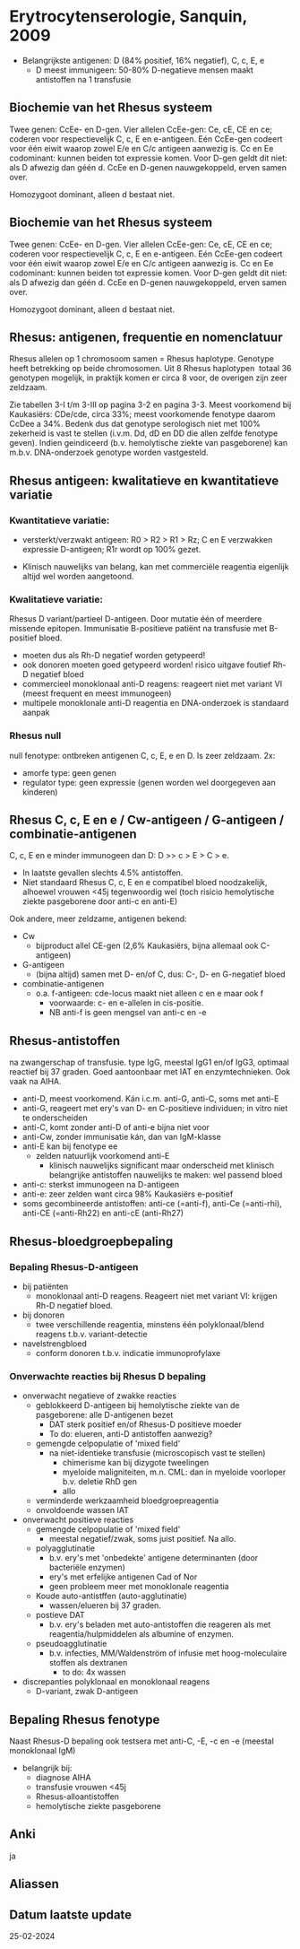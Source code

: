 #  Erytrocytenserologie, Sanquin, 2009
- Belangrijkste antigenen: D (84% positief, 16% negatief), C, c, E, e
	- D meest immunigeen: 50-80% D-negatieve mensen maakt antistoffen na 1 transfusie
## Biochemie van het Rhesus systeem
Twee genen: CcEe- en D-gen. Vier allelen CcEe-gen: Ce, cE, CE en ce; coderen voor respectievelijk C, c, E en e-antigeen. Eén CcEe-gen codeert voor één eiwit waarop zowel E/e en C/c antigeen aanwezig is. Cc en Ee codominant: kunnen beiden tot expressie komen. Voor D-gen geldt dit niet: als D afwezig dan géén d. CcEe en D-genen nauwgekoppeld, erven samen over.

Homozygoot dominant, alleen d bestaat niet.
## Biochemie van het Rhesus systeem
Twee genen: CcEe- en D-gen. Vier allelen CcEe-gen: Ce, cE, CE en ce; coderen voor respectievelijk C, c, E en e-antigeen. Eén CcEe-gen codeert voor één eiwit waarop zowel E/e en C/c antigeen aanwezig is. Cc en Ee codominant: kunnen beiden tot expressie komen. Voor D-gen geldt dit niet: als D afwezig dan géén d. CcEe en D-genen nauwgekoppeld, erven samen over.

Homozygoot dominant, alleen d bestaat niet.

## Rhesus: antigenen, frequentie en nomenclatuur
Rhesus allelen op 1 chromosoom samen = Rhesus haplotype. Genotype heeft betrekking op beide chromosomen. Uit 8 Rhesus haplotypen  totaal 36 genotypen mogelijk, in praktijk komen er circa 8 voor, de overigen zijn zeer zeldzaam.

Zie tabellen 3-I t/m 3-III op pagina 3-2 en pagina 3-3. Meest voorkomend bij Kaukasiërs: CDe/cde, circa 33%; meest voorkomende fenotype daarom CcDee a 34%. Bedenk dus dat genotype serologisch niet met 100% zekerheid is vast te stellen (i.v.m. Dd, dD en DD die allen zelfde fenotype geven). Indien geindiceerd (b.v. hemolytische ziekte van pasgeborene) kan m.b.v. DNA-onderzoek genotype worden vastgesteld.

## Rhesus antigeen: kwalitatieve en kwantitatieve variatie
### Kwantitatieve variatie: 
- versterkt/verzwakt antigeen: R0 > R2 > R1 > Rz; C en E verzwakken expressie D-antigeen; R1r wordt op 100% gezet.

- Klinisch nauwelijks van belang, kan met commerciële reagentia eigenlijk altijd wel worden aangetoond.

### Kwalitatieve variatie: 
Rhesus D variant/partieel D-antigeen. Door mutatie één of meerdere missende epitopen. Immunisatie B-positieve patiënt na transfusie met B-positief bloed.
- moeten dus als Rh-D negatief worden getypeerd!
- ook donoren moeten goed getypeerd worden! risico uitgave foutief Rh-D negatief bloed
- commercieel monoklonaal anti-D reagens: reageert niet met variant VI (meest frequent en meest immunogeen)
- multipele monoklonale anti-D reagentia en DNA-onderzoek is standaard aanpak
### Rhesus null
null fenotype: ontbreken antigenen C, c, E, e en D. Is zeer zeldzaam. 2x:
- amorfe type: geen genen
- regulator type: geen expressie (genen worden wel doorgegeven aan kinderen)
## Rhesus C, c, E en e / Cw-antigeen / G-antigeen / combinatie-antigenen
C, c, E en e minder immunogeen dan D: D >> c > E > C > e. 
- In laatste gevallen slechts 4.5% antistoffen. 
- Niet standaard Rhesus C, c, E en e compatibel bloed noodzakelijk, alhoewel vrouwen <45j tegenwoordig wel (toch risicio hemolytische ziekte pasgeborene door anti-c en anti-E)

Ook andere, meer zeldzame, antigenen bekend:
- Cw
	- bijproduct allel CE-gen (2,6% Kaukasiërs, bijna allemaal ook C-antigeen)
- G-antigeen
	- (bijna altijd) samen met D- en/of C, dus: C-, D- en G-negatief bloed
- combinatie-antigenen
	- o.a. f-antigeen: cde-locus maakt niet alleen c en e maar ook f
		- voorwaarde: c- en e-allelen in cis-positie.
		- NB anti-f is geen mengsel van anti-c en -e
## Rhesus-antistoffen
na zwangerschap of transfusie. type IgG, meestal IgG1 en/of IgG3, optimaal reactief bij 37 graden. Goed aantoonbaar met IAT en enzymtechnieken. Ook vaak na AIHA.
- anti-D, meest voorkomend. Kán i.c.m. anti-G, anti-C, soms met anti-E
- anti-G, reageert met ery's van D- en C-positieve individuen; in vitro niet te onderscheiden
- anti-C, komt zonder anti-D of anti-e bijna niet voor
- anti-Cw, zonder immunisatie kán, dan van IgM-klasse
- anti-E kan bij fenotype ee
	- zelden natuurlijk voorkomend anti-E
		- klinisch nauwelijks significant maar onderscheid met klinisch belangrijke antistoffen nauwelijks te maken: wel passend bloed
- anti-c: sterkst immunogeen na D-antigeen
- anti-e: zeer zelden want circa 98% Kaukasiërs e-positief
- soms gecombineerde antistoffen: anti-ce (=anti-f), anti-Ce (=anti-rhi), anti-CE (=anti-Rh22) en anti-cE (anti-Rh27)
## Rhesus-bloedgroepbepaling
### Bepaling Rhesus-D-antigeen
- bij patiënten
	- monoklonaal anti-D reagens. Reageert niet met variant VI: krijgen Rh-D negatief bloed.
- bij donoren
	- twee verschillende reagentia, minstens één polyklonaal/blend reagens t.b.v. variant-detectie
- navelstrengbloed
	- conform donoren t.b.v. indicatie immunoprofylaxe
### Onverwachte reacties bij Rhesus D bepaling
- onverwacht negatieve of zwakke reacties
	- geblokkeerd D-antigeen bij hemolytische ziekte van de pasgeborene: alle D-antigenen bezet
		- DAT sterk positief en/of Rhesus-D positieve moeder
		- To do: elueren, anti-D antistoffen aanwezig?
	- gemengde celpopulatie of 'mixed field' 
		- na niet-identieke transfusie (microscopisch vast te stellen)
			- chimerisme kan bij dizygote tweelingen
			- myeloide maligniteiten, m.n. CML: dan in myeloide voorloper b.v. deletie RhD gen
			- allo
	- verminderde werkzaamheid bloedgroepreagentia
	- onvoldoende wassen IAT
- onverwacht positieve reacties
	- gemengde celpopulatie of 'mixed field'
		- meestal negatief/zwak, soms juist positief. Na allo.
	- polyagglutinatie
		- b.v. ery's met 'onbedekte' antigene determinanten (door bacteriële enzymen)
		- ery's met erfelijke antigenen Cad of Nor
		- geen probleem meer met monoklonale reagentia
	- Koude auto-antistffen (auto-agglutinatie)
		- wassen/elueren bij 37 graden.
	- postieve DAT
		- b.v. ery's beladen met auto-antistoffen die reageren als met reagentia/hulpmiddelen als albumine of enzymen. 
	- pseudoagglutinatie
		- b.v. infecties, MM/Waldenström of infusie met hoog-moleculaire stoffen als dextranen
			- to do: 4x wassen
- discrepanties polyklonaal en monoklonaal reagens
	- D-variant, zwak D-antigeen
## Bepaling Rhesus fenotype
Naast Rhesus-D bepaling ook testsera met anti-C, -E, -c en -e (meestal monoklonaal IgM)
- belangrijk bij:
	- diagnose AIHA
	- transfusie vrouwen <45j
	- Rhesus-alloantistoffen
	- hemolytische ziekte pasgeborene
## Anki
ja
## Aliassen
## Datum laatste update
25-02-2024
